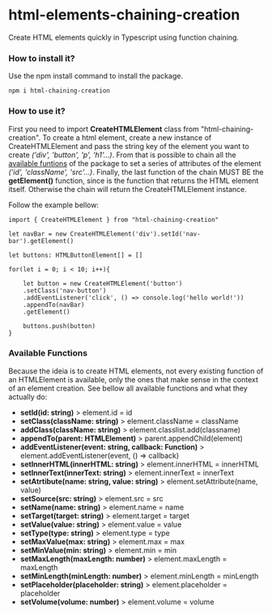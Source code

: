 # html-elements-chaining-creation

Create HTML elements quickly in Typescript using function chaining.

### How to install it?

Use the npm install command to install the package.

```
npm i html-chaining-creation
```

### How to use it?

First you need to import **CreateHTMLElement** class from "html-chaining-creation". To create a html element, create a new instance of CreateHTMLElement and pass the string key of the element you want to create *('div', 'button', 'p', 'h1'...)*. From that is possible to chain all the [available funtions](#available-functions) of the package to set a series of attributes of the element *('id', 'className', 'src'...)*. Finally, the last function of the chain MUST BE the **getElement()** function, since is the function that returns the HTML element itself. Otherwise the chain will return the CreateHTMLElement instance.

Follow the example bellow:

```
import { CreateHTMLElement } from "html-chaining-creation"

let navBar = new CreateHTMLElement('div').setId('nav-bar').getElement()

let buttons: HTMLButtonElement[] = []

for(let i = 0; i < 10; i++){

	let button = new CreateHTMLElement('button')
	.setClass('nav-button')
	.addEventListener('click', () => console.log('hello world!'))
	.appendTo(navBar)
	.getElement()

	buttons.push(button)
}
```

### Available Functions

Because the ideia is to create HTML elements, not every existing function of an HTMLElement is available, only the ones that make sense in the context of an element creation. See bellow all available functions and what they actually do:

- **setId(id: string)** > element.id = id
- **setClass(className: string)** > element.className = className
- **addClass(className: string)** > element.classlist.add(classname)
- **appendTo(parent: HTMLElement)** > parent.appendChild(element)
- **addEventListener(event: string, callback: Function)** > element.addEventListener(event, () => callback)
- **setInnerHTML(innerHTML: string)** > element.innerHTML = innerHTML
- **setInnerText(innerText: string)** > element.innerText = innerText
- **setAtrtibute(name: string, value: string)** > element.setAttribute(name, value)
- **setSource(src: string)** > element.src = src
- **setName(name: string)** > element.name = name
- **setTarget(target: string)** > element.target = target
- **setValue(value: string)** > element.value = value
- **setType(type: string)** > element.type = type
- **setMaxValue(max: string)** > element.max = max
- **setMinValue(min: string)** > element.min = min
- **setMaxLength(maxLength: number)** > element.maxLength = maxLength
- **setMinLength(minLength: number)** > element.minLength = minLength
- **setPlaceholder(placeholder: string)** > element.placeholder = placeholder
- **setVolume(volume: number)** > element.volume = volume